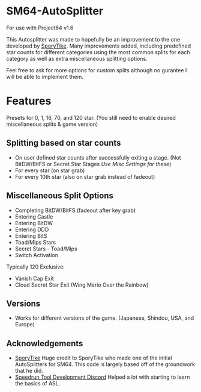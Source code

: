 # SM64-AutoSplitter
For use with Project64 v1.6

This Autosplitter was made to hopefully be an improvement to the one developed by [SporyTike](https://github.com/SporyTike). Many improvements added, including predefined star counts for different categories using the most common splits for each category as well as extra miscellaneous splitting options.

Feel free to ask for more options for custom splits although no gurantee I will be able to implement them.

# Features
Presets for 0, 1, 16, 70, and 120 star.   (You still need to enable desired miscellaneous splits & game version)


## Splitting based on star counts
* On user defined star counts after successfully exiting a stage. (Not BitDW/BitFS or Secret Star Stages *Use Misc Settings for these*)
* For every star (on star grab)
* For every 10th star (also on star grab instead of fadeout)

## Miscellaneous Split Options
* Completing BitDW/BitFS (fadeout after key grab)
* Entering Castle
* Entering BitDW
* Entering DDD
* Entering BitS
* Toad/Mips Stars
* Secret Stars - Toad/Mips
* Switch Activation

Typically 120 Exclusive:
* Vanish Cap Exit
* Cloud Secret Star Exit (Wing Mario Over the Rainbow)

## Versions
* Works for different versions of the game. (Japanese, Shindou, USA, and Europe)

## Acknowledgements

- [SporyTike](https://github.com/SporyTike/LiveSplit.AutoSplitters)
Huge credit to SporyTike who made one of the initial AutoSplitters for SM64. This code is largely based off of the groundwork that he did.
- [Speedrun Tool Development Discord](https://discord.gg/N6wv8pW)
Helped a lot with starting to learn the basics of ASL.
